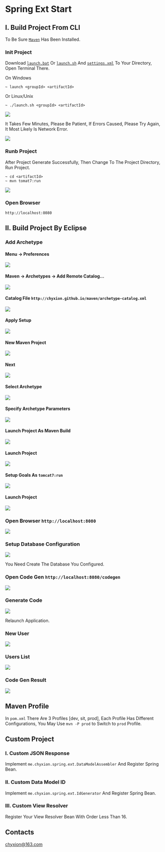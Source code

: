 # Spring Ext Start
    
## I. Build Project From CLI
To Be Sure [`Maven`](http://maven.apache.org/download.cgi) Has Been Installed.

### Init Project
Download [`launch.bat`](launch.bat) Or [`launch.sh`](launch.sh) And [`settings.xml`](settings.xml) To Your Directory, Open Terminal There.

On Windows

    ~ launch <groupId> <artifactId>

Or Linux/Unix

    ~ ./launch.sh <groupId> <artifactId>

![](images/launch-cli-01.png)

It Takes Few Minutes, Please Be Patient, If Errors Caused, 
Please Try Again, It Most Likely Is Network Error.

![](images/launch-cli-02.png)

### Runb Project
After Project Generate Successfully, Then Change To The Project Directory, Run Project.

    ~ cd <artifactId>
    ~ mvn tomat7:run

![](images/launch-cli-03.png)

### Open Browser
    http://localhost:8080

## II. Build Project By Eclipse
### Add Archetype
#### Menu -> Preferences
![](images/add-archetype-01.png)

#### Maven -> Archetypes -> Add Remote Catalog...
![](images/add-archetype-02.png)

#### Catalog File `http://chyxion.github.io/maven/archetype-catalog.xml`
![](images/add-archetype-03.png)

#### Apply Setup
![](images/add-archetype-04.png)

#### New Maven Project
![](images/new-project-01.png)

#### Next
![](images/new-project-02.png)

#### Select Archetype
![](images/new-project-03.png)

#### Specify Archetype Parameters
![](images/new-project-04.png)

#### Launch Project As Maven Build
![](images/launch-project-01.png)

#### Launch Project
![](images/launch-project-02.png)

#### Setup Goals As `tomcat7:run`
![](images/launch-project-03.png)

#### Launch Project
![](images/launch-project-04.png)

### Open Browser `http://localhost:8080`
![](images/open-browser.png)

### Setup Database Configuration
![](images/database-config.png)

You Need Create The Database You Configured.

### Open Code Gen `http://localhost:8080/codegen`
![](images/code-gen-01.png)

### Generate Code
![](images/code-gen-02.png)

Relaunch Application.

### New User
![](images/code-gen-03.png)

### Users List
![](images/code-gen-04.png)

### Code Gen Result
![](images/code-gen-result.png)

## Maven Profile
In `pom.xml` There Are 3 Profiles [dev, sit, prod], Each Profile Has Different Configurations, You May Use `mvn -P prod` to Switch to `prod` Profile.

## Custom Project
### I. Custom JSON Response
Implement `me.chyxion.spring.ext.DataModelAssembler` And Register Spring Bean.

### II. Custom Data Model ID
Implement `me.chyxion.spring.ext.IdGenerator` And Register Spring Bean.

### III. Custom View Resolver
Register Your View Resolver Bean With Order Less Than 16.

## Contacts

chyxion@163.com
